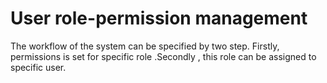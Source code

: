 
# User role-permission management 

The workflow of the system can be specified by two step. Firstly, permissions is set for specific role .Secondly , this role can be assigned to specific user. 

